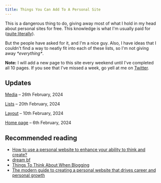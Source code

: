 ```yaml
---
title: Things You Can Add To A Personal Site
---
```


This is a dangerous thing to do, giving away most of what I hold in my head about personal sites for free. This knowledge is what I'm usually paid for ([quite literally](https://webcraft.joodaloop.com)).

But the people have asked for it, and I'm a nice guy. Also, I have ideas that I couldn't find a way to neatly fit into each of these lists, so I'm not giving away *\*everything\**. 

**Note:** I will add a new page to this site every weekend until I've completed all 10 pages. If you see that I've missed a week, go yell at me on [Twitter](https://twitter.com/joodalooped).

<!-- Pick a concept. Is it a garden, a log book, a blog, a commonplace? -->

## Updates

[Media](/media) – 26th February, 2024

[Lists](/lists) – 20th February, 2024

[Layout](/layout) – 10th February, 2024

[Home page](/home) – 6th February, 2024


## Recommended reading

- [How to use a personal website to enhance your ability to think and create?](https://michaelnotebook.com/wn/website_enhance.html) 
- [dream bf](https://twitter.com/Mappletons/status/1664256564037820417)
- [Things To Think About When Blogging](https://write-yourself-in.blogspot.com/2022/11/things-to-think-about-when-blogging.html)
- [The modern guide to creating a personal website that drives career and personal growth](https://approachabledesign.co/articles/personal-website)
